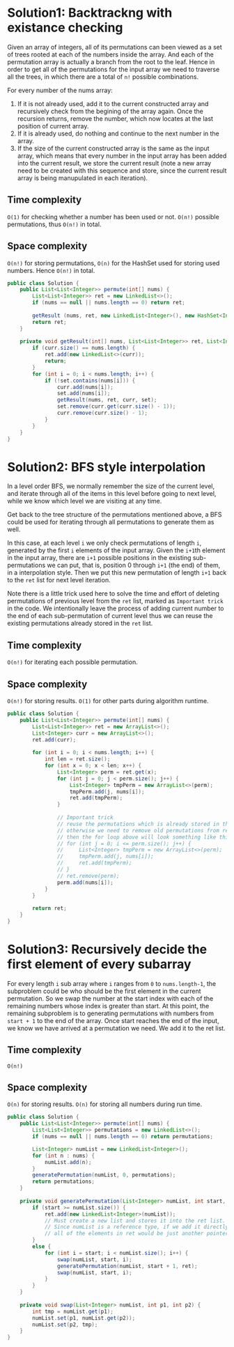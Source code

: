 # Solution1: Backtrackng with existance checking

Given an array of integers, all of its permutations can been viewed as a set of trees rooted at each of the numbers inside the array. And each of the permutation array is actually a branch from the root to the leaf. Hence in order to get all of the permutations for the input array we need to traverse all the trees, in which there are a total of `n!` possible combinations. 

For every number of the nums array:  
1.  If it is not already used, add it to the current constructed array and recursively check from the begining of the array again. Once the recursion returns, remove the number, which now locates at the last position of current array.
2. If it is already used, do nothing and continue to the next number in the array.
3. If the size of the current constructed array is the same as the input array, which means that every number in the input array has been added into the current result, we store the current result (note a new array need to be created with this sequence and store, since the current result array is being manupulated in each iteration). 

## Time complexity 

`O(1)` for checking whether a number has been used or not. `O(n!)` possible permutations, thus `O(n!)` in total. 

## Space complexity

`O(n!)` for storing permutations, `O(n)` for the HashSet used for storing used numbers. Hence `O(n!)` in total. 

```java
public class Solution {
    public List<List<Integer>> permute(int[] nums) {
        List<List<Integer>> ret = new LinkedList<>();
        if (nums == null || nums.length == 0) return ret;
        
        getResult (nums, ret, new LinkedList<Integer>(), new HashSet<Integer>());
        return ret;
    }
    
    private void getResult(int[] nums, List<List<Integer>> ret, List<Integer> curr, Set<Integer> set) {
        if (curr.size() == nums.length) {
            ret.add(new LinkedList<>(curr));
            return;
        }
        for (int i = 0; i < nums.length; i++) {
            if (!set.contains(nums[i])) {
                curr.add(nums[i]);
                set.add(nums[i]);
                getResult(nums, ret, curr, set);
                set.remove(curr.get(curr.size() - 1));
                curr.remove(curr.size() - 1);
            }
        }
    }
}
```

# Solution2: BFS style interpolation

In a level order BFS, we normally remember the size of the current level, and iterate through all of the items in this level before going to next level, while we know which level we are visiting at any time. 

Get back to the tree structure of the permutations mentioned above, a BFS could be used for iterating through all permutations to generate them as well. 

In this case, at each level `i` we only check permutations of length `i`, generated by the first `i` elements of the input array. Given the `i+1`th element in the input array, there are `i+1` possible positions in the existing sub-permutations we can put, that is, position 0 through `i+1` (the end) of them, in a interpolation style. Then we put this new permutation of length `i+1` back to the `ret` list for next level iteration. 

Note there is a little trick used here to solve the time and effort of deleting permutations of previous level from the `ret` list, marked as `Important trick` in the code. We intentionally leave the process of adding current number to the end of each sub-permutation of current level thus we can reuse the existing permutations already stored in the `ret` list. 

## Time complexity

`O(n!)` for iterating each possible permutation.

## Space complexity

`O(n!)` for storing results. `O(1)` for other parts during algorithm runtime. 

```java
public class Solution {
    public List<List<Integer>> permute(int[] nums) {
        List<List<Integer>> ret = new ArrayList<>();
        List<Integer> curr = new ArrayList<>();
        ret.add(curr);
        
        for (int i = 0; i < nums.length; i++) {
            int len = ret.size();
            for (int x = 0; x < len; x++) {
                List<Integer> perm = ret.get(x);
                for (int j = 0; j < perm.size(); j++) {
                    List<Integer> tmpPerm = new ArrayList<>(perm);
                    tmpPerm.add(j, nums[i]);
                    ret.add(tmpPerm);
                }
                
                // Important trick
                // reuse the permutations which is already stored in the array
                // otherwise we need to remove old permutations from ret and add new ones to it
                // then the for loop above will look something like this:
                // for (int j = 0; i <= perm.size(); j++) {
                //     List<Integer> tmpPerm = new ArrayList<>(perm);
                //     tmpPerm.add(j, nums[i]);
                //     ret.add(tmpPerm);
                // }
                // ret.remove(perm);
                perm.add(nums[i]);
            }
        }
        
        return ret;
    }
}
```

# Solution3: Recursively decide the first element of every subarray

For every length `i` sub array where `i` ranges from `0` to `nums.length-1`, the subproblem could be who should be the first element in the current permutation. 
So we swap the number at the start index with each of the remaining numbers whose index is greater than start.
At this point, the remaining subproblem is to generating permutations with numbers from `start + 1` to the end of the array.
Once start reaches the end of the input, we know we have arrived at a permutation we need. We add it to the ret list. 

## Time complexity

`O(n!)`

## Space complexity
`O(n)` for storing results. `O(n)` for storing all numbers during run time. 

```java
public class Solution {
    public List<List<Integer>> permute(int[] nums) {
        List<List<Integer>> permutations = new LinkedList<>();
        if (nums == null || nums.length == 0) return permutations;

        List<Integer> numList = new LinkedList<Integer>();
        for (int n : nums) {
            numList.add(n);
        }
        generatePermutation(numList, 0, permutations);
        return permutations;
    }
    
    private void generatePermutation(List<Integer> numList, int start, List<List<Integer>> ret) {
        if (start >= numList.size()) {
            ret.add(new LinkedList<Integer>(numList)); 
            // Must create a new list and stores it into the ret list. 
            // Since numList is a reference type, if we add it directly into ret, 
            // all of the elements in ret would be just another pointer pointing to the same list which is also pointed by numList. 
        }
        else {
            for (int i = start; i < numList.size(); i++) {
                swap(numList, start, i);
                generatePermutation(numList, start + 1, ret);
                swap(numList, start, i);
            }
        }
    }
    
    private void swap(List<Integer> numList, int p1, int p2) {
        int tmp = numList.get(p1);
        numList.set(p1, numList.get(p2));
        numList.set(p2, tmp);
    }
}
```
